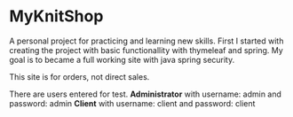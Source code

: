 # MyKnitShop
A personal project for practicing and learning new skills.
First I started with creating the project with basic functionallity with thymeleaf and spring.
My goal is to became a full working site with java spring security.

This site is for orders, not direct sales.

There are users entered for test.
**Administrator** with username: admin
and password: admin
**Client** with username: client 
and password: client